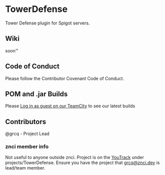 # TowerDefense

Tower Defense plugin for Spigot servers.

## Wiki

soon:tm:

## Code of Conduct

Please follow the Contributor Covenant Code of Conduct.

## POM and .jar Builds

Please [Log in as guest on our TeamCity](https://ci.znci.dev) to see our latest builds

## Contributors

@grcq - Project Lead

### znci member info
Not useful to anyone outside znci.
Project is on the [YouTrack](https://znci.youtrack.cloud) under projects/TowerDefense. Ensure you have the project that grcq@znci.dev is lead/team member.
